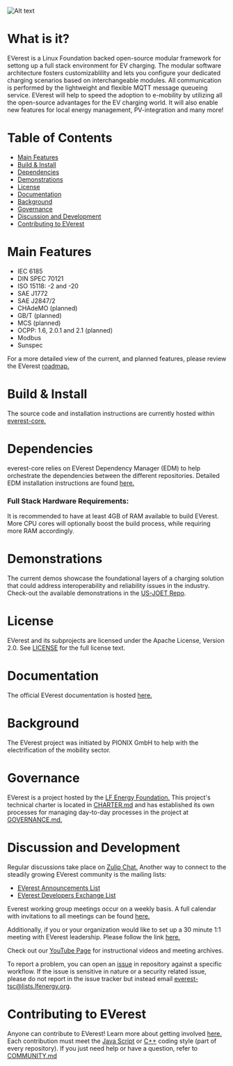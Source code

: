 
![Alt text](https://raw.githubusercontent.com/EVerest/EVerest/main/docs/img/everest_horizontal-color.svg)

# What is it?

EVerest is a Linux Foundation backed open-source modular framework for settong up a full stack environment for EV charging. The modular software architecture fosters customizablility and lets you configure your dedicated charging scenarios based on interchangeable modules. All communication is performed by the lightweight and flexible MQTT message queueing service. EVerest will help to speed the adoption to e-mobility by utilizing all the open-source advantages for the EV charging world. It will also enable new features for local energy management, PV-integration and many more!

# Table of Contents
- [Main Features](#Main-Features)
- [Build & Install](#Build-&-Install)
- [Dependencies](#Dependencies)
- [Demonstrations](#Demonstrations)
- [License](#License)
- [Documentation](#Documentation)
- [Background](#Background)
- [Governance](#Governance)
- [Discussion and Development](#Discussion-and-Development)
- [Contributing to EVerest](#Contributing-to-EVerest)

# Main Features
- IEC 6185
- DIN SPEC 70121
- ISO 15118: -2 and -20
- SAE J1772
- SAE J2847/2
- CHAdeMO (planned)
- GB/T (planned)
- MCS (planned)
- OCPP: 1.6, 2.0.1 and 2.1 (planned)
- Modbus
- Sunspec

For a more detailed view of the current, and planned features, please review the EVerest [roadmap.](https://github.com/EVerest/everest/blob/main/tsc/ROADMAP.md)

# Build & Install
The source code and installation instructions are currently hosted within [everest-core.](https://github.com/EVerest/everest-core#readme)

# Dependencies
everest-core relies on EVerest Dependency Manager (EDM) to help orchestrate the dependencies between the different repositories. Detailed EDM installation instructions are found [here.](https://everest.github.io/nightly/dev_tools/edm.html#dependency-manager-for-everest)

### Full Stack Hardware Requirements:
It is recommended to have at least 4GB of RAM available to build EVerest. More CPU cores will optionally boost the build process, while requiring more RAM accordingly.

# Demonstrations
The current demos showcase the foundational layers of a charging solution that could address interoperability and reliability issues in the industry. Check-out the available demonstrations in the [US-JOET Repo](https://github.com/US-JOET/everest-demo).

# License
EVerest and its subprojects are licensed under the Apache License, Version 2.0. See [LICENSE](https://github.com/EVerest/EVerest#:~:text=Version%202.0.%20See-,LICENSE,-for%20the%20full) for the full license text.

# Documentation 
The official EVerest documentation is hosted [here.](https://everest.github.io/nightly/)

# Background
The EVerest project was initiated by PIONIX GmbH to help with the electrification of the mobility sector.

# Governance
EVerest is a project hosted by the [LF Energy Foundation.](https://lfenergy.org/) This project's technical charter is located in [CHARTER.md](https://github.com/EVerest/EVerest/blob/main/tsc/CHARTER.md) and has established its own processes for managing day-to-day processes in the project at [GOVERNANCE.md.](https://github.com/EVerest/EVerest/blob/main/GOVERNANCE.md)

# Discussion and Development
Regular discussions take place on [Zulip Chat.](https://lfenergy.zulipchat.com/) Another way to connect to the steadily growing EVerest community is the mailing lists:

- [EVerest Announcements List](https://lists.lfenergy.org/g/everest-announce)
- [EVerest Developers Exchange List](https://lists.lfenergy.org/g/everest)

Everest working group meetings occur on a weekly basis. A full calendar with invitations to all meetings can be found [here.](https://zoom-lfx.platform.linuxfoundation.org/meetings/everest?view=month)

Additionally, if you or your organization would like to set up a 30 minute 1:1 meeting with EVerest leadership. Please follow the link [here.](https://calendly.com/manuel-ziegler-pionix/30min?month=2024-08)

Check out our [YouTube Page](https://www.youtube.com/@lfe_everest) for instructional videos and meeting archives.

To report a problem, you can open an [issue](https://github.com/EVerest/EVerest/issues) in repository against a specific workflow. If the issue is sensitive in nature or a security related issue, please do not report in the issue tracker but instead email everest-tsc@lists.lfenergy.org.

# Contributing to EVerest
Anyone can contribute to EVerest! Learn more about getting involved [here.](https://github.com/EVerest/EVerest/blob/main/CONTRIBUTING.md) Each contribution must meet the [Java Script](https://github.com/EVerest/EVerest/blob/main/CONTRIBUTING.md#:~:text=must%20meet%20the-,Java%20Script,-or%20C%2B%2B) or [C++](https://github.com/EVerest/EVerest/blob/main/.clang-format) coding style (part of every repository). If you just need help or have a question, refer to [COMMUNITY.md](https://github.com/EVerest/EVerest/blob/main/CONTRIBUTING.md#:~:text=question%2C%20refer%20to-,COMMUNITY.md,-.)
